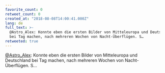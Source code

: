 ```yaml
---
favorite_count: 0
retweet_count: 0
created_at: "2018-08-08T14:00:41.000Z"
lang: de
full_text: >-
  @Astro_Alex: Konnte eben die ersten Bilder von Mitteleuropa und Deutschland
  bei Tag machen, nach mehreren Wochen von Nacht-Überflügen. S…
retweeted: true
---
```


[@Astro_Alex](https://twitter.com/Astro_Alex): Konnte eben die ersten Bilder von
Mitteleuropa und Deutschland bei Tag machen, nach mehreren Wochen von
Nacht-Überflügen. S…
